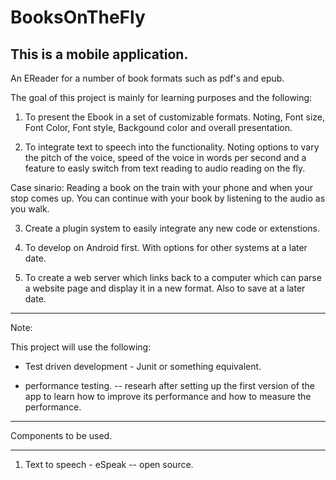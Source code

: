 # BooksOnTheFly
This is a mobile application. 
---
An EReader for a number of book formats such as pdf's and epub.

The goal of this project is mainly for learning purposes and the following:

1) To present the Ebook in a set of customizable formats. 
Noting, Font size, Font Color, Font style, Backgound color and overall presentation. 

2) To integrate text to speech into the functionality. 
Noting options to vary the pitch of the voice, speed of the voice in words per second and a feature to easly switch from
text reading to audio reading on the fly. 

Case sinario: Reading a book on the train with your phone and when your stop comes up. You can continue with your book by listening to the audio as you walk.

3) Create a plugin system to easily integrate any new code or extenstions.

4) To develop on Android first. With options for other systems at a later date.

5) To create a web server which links back to a computer which can parse a website page and display it in a new format.
Also to save at a later date.

--------------------------------------

Note:

This project will use the following:

- Test driven development - Junit or something equivalent.

- performance testing. -- researh after setting up the first version of the app to learn how to improve its performance 
and how to measure the performance. 

--------------------------------------

Components to be used. 

---

1) Text to speech - eSpeak -- open source. 
